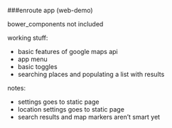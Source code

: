 ###enroute app (web-demo)

bower_components not included

working stuff:
- basic features of google maps api
- app menu
- basic toggles
- searching places and populating a list with results

notes:
- settings goes to static page
- location settings goes to static page
- search results and map markers aren’t smart yet
